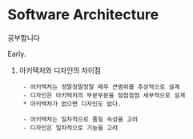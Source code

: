 # Software Architecture
공부합니다

Early.
1. 아키텍처와 디자인의 차이점
    
        - 아키텍처는 정말정말정말 매우 큰범위를 추상적으로 설계
        - 디자인은 아키텍처의 부분부분을 점점점점 세부적으로 설계
        * 아키텍처가 없으면 디자인도 없다.
        
        - 아키텍처는 일차적으로 품질 속성을 고려
        - 디자인은 일차적으로 기능을 고려